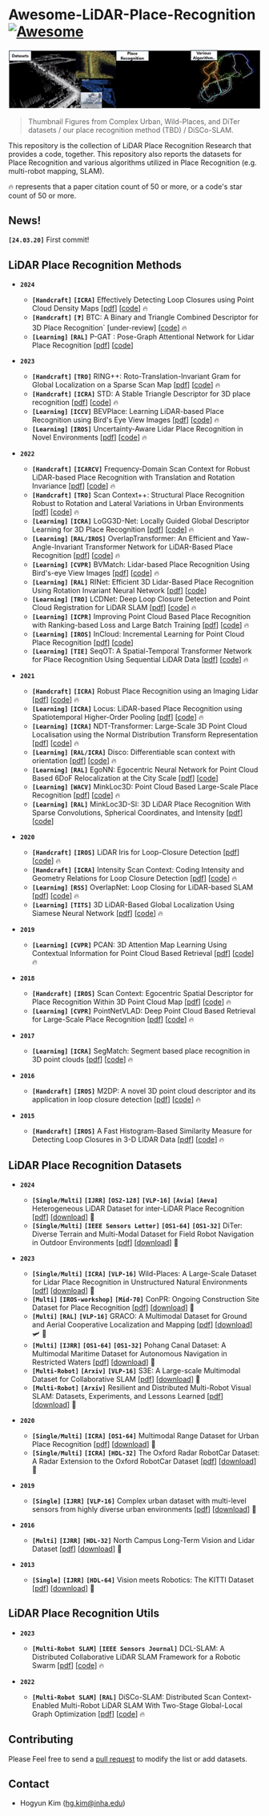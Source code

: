 # Awesome-LiDAR-Place-Recognition [![Awesome](https://awesome.re/badge.svg)](https://awesome.re)
![image](awesome-lidar-place-recognition.gif)
>Thumbnail Figures from Complex Urban, Wild-Places, and DiTer datasets / our place recognition method (TBD) / DiSCo-SLAM.  


This repository is the collection of LiDAR Place Recognition Research that provides a code, together. This repository also reports the datasets for Place Recognition and various algorithms utilized in Place Recognition (e.g. multi-robot mapping, SLAM).

🔥 represents that a paper citation count of 50 or more, or a code's star count of 50 or more.

## News!
__`[24.03.20]`__ First commit! 

## LiDAR Place Recognition Methods
- __`2024`__
  -  __`[Handcraft]`__ __`[ICRA]`__ Effectively Detecting Loop Closures using Point Cloud Density Maps [[pdf](https://www.ipb.uni-bonn.de/wp-content/papercite-data/pdf/gupta2024icra.pdf)] [[code](https://github.com/PRBonn/MapClosures)] 🔥
  -  __`[Handcraft]`__ __`[❓]`__ BTC: A Binary and Triangle Combined Descriptor for 3D Place Recognition` [under-review] [[code](https://github.com/hku-mars/btc_descriptor)] 🔥
  -  __`[Learning]`__ __`[RAL]`__ P-GAT : Pose-Graph Attentional Network for Lidar Place Recognition [[pdf](https://arxiv.org/pdf/2309.00168.pdf)] [[code](https://github.com/csiro-robotics/P-GAT)]

- __`2023`__
  -  __`[Handcraft]`__ __`[TRO]`__ RING++: Roto-Translation-Invariant Gram for Global Localization on a Sparse Scan Map [[pdf](https://ieeexplore.ieee.org/stamp/stamp.jsp?tp=&arnumber=10224330)] [[code](https://github.com/lus6-Jenny/RING)] 🔥
  -  __`[Handcraft]`__ __`[ICRA]`__ STD: A Stable Triangle Descriptor for 3D place recognition [[pdf](https://arxiv.org/pdf/2209.12435.pdf)] [[code](https://github.com/hku-mars/STD)] 🔥
  -  __`[Learning]`__ __`[ICCV]`__ BEVPlace: Learning LiDAR-based Place Recognition using Bird's Eye View Images [[pdf](https://arxiv.org/pdf/2302.14325.pdf)] [[code](https://github.com/zjuluolun/BEVPlace)] 🔥
  -  __`[Learning]`__ __`[IROS]`__ Uncertainty-Aware Lidar Place Recognition in Novel Environments [[pdf](https://arxiv.org/pdf/2210.01361.pdf)] [[code](https://github.com/csiro-robotics/Uncertainty-LPR)] 🔥

- __`2022`__
    -  __`[Handcraft]`__ __`[ICARCV]`__ Frequency-Domain Scan Context for Robust LiDAR-based Place Recognition with Translation and Rotation Invariance [[pdf](https://arxiv.org/pdf/2206.12628.pdf)] [[code](https://github.com/soytony/FreSCo)] 🔥
    -  __`[Handcraft]`__ __`[TRO]`__ Scan Context++: Structural Place Recognition Robust to Rotation and Lateral Variations in Urban Environments [[pdf](https://arxiv.org/pdf/2109.13494.pdf)] [[code](https://github.com/gisbi-kim/scancontext_tro)] 🔥
    -  __`[Learning]`__ __`[ICRA]`__ LoGG3D-Net: Locally Guided Global Descriptor Learning for 3D Place Recognition [[pdf](https://arxiv.org/pdf/2109.08336.pdf)] [[code](https://github.com/csiro-robotics/LoGG3D-Net)] 🔥
    -  __`[Learning]`__ __`[RAL/IROS]`__ OverlapTransformer: An Efficient and Yaw-Angle-Invariant Transformer Network for LiDAR-Based Place Recognition [[pdf](https://arxiv.org/pdf/2203.03397.pdf)] [[code](https://github.com/haomo-ai/OverlapTransformer)] 🔥
    -  __`[Learning]`__ __`[CVPR]`__ BVMatch: Lidar-based Place Recognition Using Bird's-eye View Images [[pdf](https://arxiv.org/pdf/2109.00317.pdf)] [[code](https://github.com/zjuluolun/BVMatch)] 🔥
    -  __`[Learning]`__ __`[RAL]`__ RINet: Efficient 3D Lidar-Based Place Recognition Using Rotation Invariant Neural Network [[pdf](https://ieeexplore.ieee.org/stamp/stamp.jsp?tp=&arnumber=9712221)] [[code](https://github.com/lilin-hitcrt/RINet)] 
    -  __`[Learning]`__ __`[TRO]`__ LCDNet: Deep Loop Closure Detection and Point Cloud Registration for LiDAR SLAM [[pdf](https://arxiv.org/pdf/2103.05056.pdf)] [[code](https://github.com/robot-learning-freiburg/LCDNet)] 🔥
    -  __`[Learning]`__ __`[ICPR]`__ Improving Point Cloud Based Place Recognition with Ranking-based Loss and Large Batch Training [[pdf](https://arxiv.org/pdf/2203.00972.pdf)] [[code](https://github.com/jac99/MinkLoc3Dv2)] 🔥
    -  __`[Learning]`__ __`[IROS]`__ InCloud: Incremental Learning for Point Cloud Place Recognition [[pdf](https://arxiv.org/pdf/2203.00807.pdf)] [[code](https://github.com/csiro-robotics/InCloud)]
    -  __`[Learning]`__ __`[TIE]`__ SeqOT: A Spatial-Temporal Transformer Network for Place Recognition Using Sequential LiDAR Data [[pdf](https://arxiv.org/pdf/2209.07951.pdf)] [[code](https://github.com/BIT-MJY/SeqOT)] 🔥


- __`2021`__
    -  __`[Handcraft]`__ __`[ICRA]`__ Robust Place Recognition using an Imaging Lidar [[pdf](https://arxiv.org/pdf/2103.02111.pdf)] [[code](https://github.com/TixiaoShan/imaging_lidar_place_recognition)] 🔥
    -  __`[Learning]`__ __`[ICRA]`__ Locus: LiDAR-based Place Recognition using Spatiotemporal Higher-Order Pooling [[pdf](https://arxiv.org/pdf/2011.14497.pdf)] [[code](https://github.com/csiro-robotics/locus)] 🔥
    -  __`[Learning]`__ __`[ICRA]`__ NDT-Transformer: Large-Scale 3D Point Cloud Localisation using the Normal Distribution Transform Representation [[pdf](https://arxiv.org/pdf/2103.12292.pdf)] [[code](https://github.com/dachengxiaocheng/NDT-Transformer)] 🔥
    -  __`[Learning]`__ __`[RAL/ICRA]`__ Disco: Differentiable scan context with orientation [[pdf](https://arxiv.org/pdf/2010.10949.pdf)] [[code](https://github.com/MaverickPeter/DiSCO-pytorch)] 🔥
    -  __`[Learning]`__ __`[RAL]`__ EgoNN: Egocentric Neural Network for Point Cloud Based 6DoF Relocalization at the City Scale [[pdf](https://arxiv.org/pdf/2110.12486.pdf)] [[code](https://github.com/jac99/Egonn)]
    -  __`[Learning]`__ __`[WACV]`__ MinkLoc3D: Point Cloud Based Large-Scale Place Recognition [[pdf](https://arxiv.org/pdf/2011.04530.pdf)] [[code](https://github.com/jac99/MinkLoc3D)] 🔥
    -  __`[Learning]`__ __`[RAL]`__ MinkLoc3D-SI: 3D LiDAR Place Recognition With Sparse Convolutions, Spherical Coordinates, and Intensity [[pdf](https://arxiv.org/pdf/2112.06539.pdf)] [[code](https://github.com/KamilZywanowski/MinkLoc3D-SI)]

- __`2020`__
  -  __`[Handcraft]`__ __`[IROS]`__ LiDAR Iris for Loop-Closure Detection  [[pdf](https://ieeexplore.ieee.org/stamp/stamp.jsp?tp=&arnumber=9341010)] [[code](https://github.com/BigMoWangying/LiDAR-Iris)] 🔥
  -  __`[Handcraft]`__ __`[ICRA]`__ Intensity Scan Context: Coding Intensity and Geometry Relations for Loop Closure Detection [[pdf](https://arxiv.org/pdf/2003.05656.pdf)] [[code](https://github.com/wh200720041/iscloam)] 🔥
  -  __`[Learning]`__ __`[RSS]`__ OverlapNet: Loop Closing for LiDAR-based SLAM  [[pdf](https://arxiv.org/pdf/2105.11344.pdf)] [[code](https://github.com/PRBonn/OverlapNet)] 🔥
  -  __`[Learning]`__ __`[TITS]`__ 3D LiDAR-Based Global Localization Using Siamese Neural Network [[pdf](https://ieeexplore.ieee.org/stamp/stamp.jsp?tp=&arnumber=8734150)] [[code](https://github.com/HuanYin94/LocNet_caffe)] 🔥

- __`2019`__
  -  __`[Learning]`__ __`[CVPR]`__ PCAN: 3D Attention Map Learning Using Contextual Information for Point Cloud Based Retrieval [[pdf](https://arxiv.org/pdf/1904.09793.pdf)] [[code](https://github.com/XLechter/PCAN)] 🔥

- __`2018`__
  -  __`[Handcraft]`__ __`[IROS]`__ Scan Context: Egocentric Spatial Descriptor for Place Recognition Within 3D Point Cloud Map [[pdf](https://ieeexplore.ieee.org/stamp/stamp.jsp?tp=&arnumber=8593953)] [[code](https://github.com/gisbi-kim/scancontext)] 🔥
  -  __`[Learning]`__ __`[CVPR]`__ PointNetVLAD: Deep Point Cloud Based Retrieval for Large-Scale Place Recognition [[pdf](https://arxiv.org/pdf/1804.03492.pdf)] [[code](https://github.com/mikacuy/pointnetvlad)] 🔥

- __`2017`__
  -  __`[Learning]`__ __`[ICRA]`__ SegMatch: Segment based place recognition in 3D point clouds [[pdf](https://arxiv.org/pdf/1609.07720/1000.pdf)] [[code](https://github.com/ZengYeGe/segmatch)] 🔥

- __`2016`__
  -  __`[Handcraft]`__ __`[IROS]`__ M2DP: A novel 3D point cloud descriptor and its application in loop closure detection [[pdf](https://ieeexplore.ieee.org/stamp/stamp.jsp?tp=&arnumber=7759060)] [[code](https://github.com/LiHeUA/M2DP)] 🔥

- __`2015`__
  -  __`[Handcraft]`__ __`[IROS]`__ A Fast Histogram-Based Similarity Measure for Detecting Loop Closures in 3-D LIDAR Data [[pdf](https://ieeexplore.ieee.org/stamp/stamp.jsp?tp=&arnumber=7353454)] [[code](https://github.com/wangliuliu/histogram)] 🔥


## LiDAR Place Recognition Datasets
- __`2024`__
  -  __`[Single/Multi]`__ __`[IJRR]`__ __`[OS2-128]`__ __`[VLP-16]`__ __`[Avia]`__ __`[Aeva]`__ Heterogeneous LiDAR Dataset for inter-LiDAR Place Recognition [[pdf](https://arxiv.org/pdf/2309.14590.pdf)] [[download](https://sites.google.com/view/heliprdataset/home?authuser=0)] 🚙
  -  __`[Single/Multi]`__ __`[IEEE Sensors Letter]`__ __`[OS1-64]`__ __`[OS1-32]`__ DiTer: Diverse Terrain and Multi-Modal Dataset for Field Robot Navigation in Outdoor Environments [[pdf](https://ieeexplore.ieee.org/stamp/stamp.jsp?tp=&arnumber=10416213)] [[download](https://sites.google.com/view/diter-dataset/)] 🚙

- __`2023`__
  -  __`[Single/Multi]`__ __`[ICRA]`__ __`[VLP-16]`__ Wild-Places: A Large-Scale Dataset for Lidar Place Recognition in Unstructured Natural Environments [[pdf](https://arxiv.org/pdf/2211.12732.pdf)] [[download](https://csiro-robotics.github.io/Wild-Places/)] 🧔
  -  __`[Multi]`__ __`[IROS-workshop]`__ __`[Mid-70]`__ ConPR: Ongoing Construction Site Dataset for Place Recognition [[pdf](https://oravus.github.io/vpr-workshop/assets/accepted_papers/1_conpr_ongoing_construction_sit.pdf)] [[download](https://github.com/dongjae0107/ConPR)] 🧔
  -  __`[Multi]`__ __`[RAL]`__ __`[VLP-16]`__ GRACO: A Multimodal Dataset for Ground and Aerial Cooperative Localization and Mapping [[pdf](https://ieeexplore.ieee.org/stamp/stamp.jsp?tp=&arnumber=10008011)] [[download](https://sites.google.com/view/graco-dataset)] 🛩️ 🤖
  -  __`[Multi]`__  __`[IJRR]`__ __`[OS1-64]`__ __`[OS1-32]`__ Pohang Canal Dataset: A Multimodal Maritime Dataset for Autonomous Navigation in Restricted Waters [[pdf](https://arxiv.org/abs/2303.05555)] [[download](https://sites.google.com/view/pohang-canal-dataset)] 🚢
  -  __`[Multi-Robot]`__  __`[Arxiv]`__ __`[VLP-16]`__ S3E: A Large-scale Multimodal Dataset for Collaborative SLAM [[pdf](https://arxiv.org/pdf/2210.13723.pdf)] [[download](https://github.com/PengYu-Team/S3E)] 🤖
  -  __`[Multi-Robot]`__  __`[Arxiv]`__ Resilient and Distributed Multi-Robot Visual SLAM: Datasets, Experiments, and Lessons Learned [[pdf](https://arxiv.org/pdf/2304.04362.pdf)] [[download](https://github.com/MIT-SPARK/Kimera-Multi-Data)] 🤖

- __`2020`__
  -  __`[Single/Multi]`__ __`[ICRA]`__ __`[OS1-64]`__ Multimodal Range Dataset for Urban Place Recognition [[pdf](https://rpm.snu.ac.kr/publications/gskim-2020-icra.pdf)] [[download](https://sites.google.com/view/mulran-pr)] 🚙
  -  __`[Single/Multi]`__ __`[ICRA]`__ __`[HDL-32]`__ The Oxford Radar RobotCar Dataset: A Radar Extension to the Oxford RobotCar Dataset [[pdf](https://arxiv.org/pdf/1909.01300.pdf)] [[download](https://oxford-robotics-institute.github.io/radar-robotcar-dataset/)] 🚙

- __`2019`__
  -  __`[Single]`__ __`[IJRR]`__ __`[VLP-16]`__ Complex urban dataset with multi-level sensors from highly diverse urban environments [[pdf](https://journals.sagepub.com/doi/pdf/10.1177/0278364919843996)] [[download](https://sites.google.com/view/complex-urban-dataset/system?authuser=0)] 🚙

- __`2016`__
  -  __`[Multi]`__ __`[IJRR]`__ __`[HDL-32]`__ North Campus Long-Term Vision and Lidar Dataset [[pdf](http://robots.engin.umich.edu/nclt/nclt.pdf)] [[download](http://robots.engin.umich.edu/nclt/)] 🤖

- __`2013`__
  -  __`[Single]`__ __`[IJRR]`__ __`[HDL-64]`__ Vision meets Robotics: The KITTI Dataset [[pdf](https://journals.sagepub.com/doi/epub/10.1177/0278364913491297)] [[download](https://www.cvlibs.net/datasets/kitti/raw_data.php)] 🚙



## LiDAR Place Recognition Utils
- __`2023`__
  -  __`[Multi-Robot SLAM]`__ __`[IEEE Sensors Journal]`__ DCL-SLAM: A Distributed Collaborative LiDAR SLAM Framework for a Robotic Swarm [[pdf](https://ieeexplore.ieee.org/stamp/stamp.jsp?tp=&arnumber=10375928)] [[code](https://github.com/PengYu-Team/DCL-SLAM)] 🔥

- __`2022`__
  -  __`[Multi-Robot SLAM]`__ __`[RAL]`__ DiSCo-SLAM: Distributed Scan Context-Enabled Multi-Robot LiDAR SLAM With Two-Stage Global-Local Graph Optimization [[pdf](https://ieeexplore.ieee.org/stamp/stamp.jsp?tp=&arnumber=9662965)] [[code](https://github.com/RobustFieldAutonomyLab/DiSCo-SLAM)] 🔥

## Contributing
Please Feel free to send a [pull request](https://github.com/hogyun2/awesome-lidar-place-recognition/pulls) to modify the list or add datasets.

## Contact
- Hogyun Kim (hg.kim@inha.edu)
